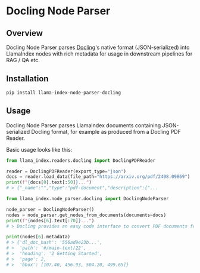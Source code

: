 # Docling Node Parser

## Overview

Docling Node Parser parses [Docling](https://github.com/DS4SD/docling)'s native format (JSON-serialized) into LlamaIndex nodes with rich metadata for usage in downstream pipelines for RAG / QA etc.

## Installation

```console
pip install llama-index-node-parser-docling
```

## Usage

Docling Node Parser parses LlamaIndex documents containing JSON-serialized Docling format, for example as produced from a Docling PDF Reader.

Basic usage looks like this:

```python
from llama_index.readers.docling import DoclingPDFReader

reader = DoclingPDFReader(export_type="json")
docs = reader.load_data(file_path="https://arxiv.org/pdf/2408.09869")
print(f"{docs[0].text[:50]}...")
# > {"_name":"","type":"pdf-document","description":{"...

from llama_index.node_parser.docling import DoclingNodeParser

node_parser = DoclingNodeParser()
nodes = node_parser.get_nodes_from_documents(documents=docs)
print(f"{nodes[6].text[:70]}...")
# > Docling provides an easy code interface to convert PDF documents from ...

print(nodes[6].metadata)
# > {'dl_doc_hash': '556ad9e23b...',
# >  'path': '#/main-text/22',
# >  'heading': '2 Getting Started',
# >  'page': 2,
# >  'bbox': [107.40, 456.93, 504.20, 499.65]}
```
